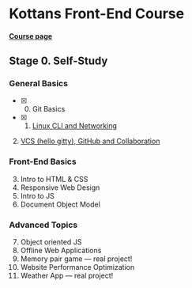 # Kottans Front-End Course

#### [Course page](https://github.com/kottans/frontend)

## Stage 0. Self-Study

### General Basics

- [x] 0. Git Basics
- [x] 1. [Linux CLI and Networking](task_1/README.md)
 2. [VCS (hello gitty), GitHub and Collaboration](task_2/README.md)

### Front-End Basics

 3. Intro to HTML&nbsp;&amp;&nbsp;CSS
 4. Responsive Web Design
 5. Intro to JS
 6. Document Object Model

### Advanced Topics

 7. Object oriented JS
 8. Offline Web Applications
 9. Memory pair game — real project!
10. Website Performance Optimization
11. Weather App — real project!

